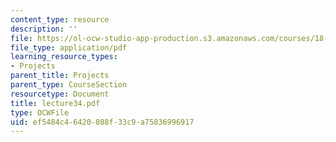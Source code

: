 ```yaml
---
content_type: resource
description: ''
file: https://ol-ocw-studio-app-production.s3.amazonaws.com/courses/18-704-seminar-in-algebra-and-number-theory-rational-points-on-elliptic-curves-fall-2004/ef5484c46420088f33c9a75836996917_lecture34.pdf
file_type: application/pdf
learning_resource_types:
- Projects
parent_title: Projects
parent_type: CourseSection
resourcetype: Document
title: lecture34.pdf
type: OCWFile
uid: ef5484c4-6420-088f-33c9-a75836996917
---
```

